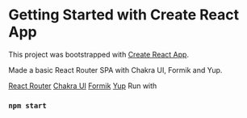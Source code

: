 # Getting Started with Create React App

This project was bootstrapped with [Create React App](https://github.com/facebook/create-react-app).

Made a basic React Router SPA with Chakra UI, Formik and Yup.

[React Router](https://github.com/remix-run/react-router)
[Chakra UI](https://github.com/chakra-ui/chakra-ui)
[Formik](https://github.com/jaredpalmer/formik)
[Yup](https://github.com/jquense/yup)
Run with

### `npm start`

